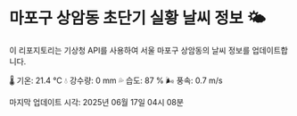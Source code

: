 
# 마포구 상암동 초단기 실황 날씨 정보 🌤️

이 리포지토리는 기상청 API를 사용하여 서울 마포구 상암동의 날씨 정보를 업데이트합니다. 

🌡️ 기온: 21.4 ℃
💧 강수량: 0 mm
💦 습도: 87 %
🌬️ 풍속: 0.7 m/s

마지막 업데이트 시각: 2025년 06월 17일 04시 08분    
